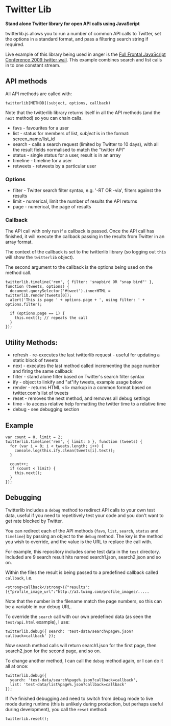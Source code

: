 # Twitter Lib

**Stand alone Twitter library for open API calls using JavaScript**

twitterlib.js allows you to run a number of common API calls to Twitter, set the options in a standard format, and pass a filtering search string if required.

Live example of this library being used in anger is the [Full Frontal JavaScript Conference 2009 twitter wall](http://2009.full-frontal.org/screen/). This example combines search and list calls in to one constant stream.

## API methods

All API methods are called with:

    twitterlib[METHOD](subject, options, callback)

Note that the twitterlib library returns itself in all the API methods (and the <code>next</code> method) so you can chain calls.

* favs - favourites for a user
* list - status for members of list, *subject* is in the format: screen\_name/list\_id
* search - calls a search request (limited by Twitter to 10 days), with all the result fields normalised to match the "twitter API"
* status - single status for a user, result is in an array
* timeline - timeline for a user
* retweets - retweets by a particular user

### Options

* filter - Twitter search filter syntax, e.g. '-RT OR -via', filters against the results
* limit - numerical, limit the number of results the API returns
* page - numerical, the page of results

### Callback

The API call with only run if a callback is passed.  Once the API call has finished, it will execute the callback passing in the results from Twitter in an array format.

The context of the callback is set to the twitterlib library (so logging out <code>this</code> will show the <code>twitterlib</code> object).

The second argument to the callback is the options being used on the method call.

    twitterlib.timeline('rem', { filter: 'snapbird OR "snap bird"' }, function (tweets, options) {
      document.querySelector('#tweet').innerHTML = twitterlib.render(tweets[0]);
      alert('This is page ' + options.page + ', using filter: ' + options.filter);

      if (options.page == 1) {
        this.next(); // repeats the call
      }
    });


## Utility Methods:

* refresh - re-executes the last twitterlib request - useful for updating a static block of tweets
* next - executes the last method called incrementing the page number and firing the same callback
* filter - stand alone filter based on Twitter's search filter syntax
* ify - object to linkify and "at"ify tweets, example usage below
* render - returns HTML &lt;li&gt; markup in a common format based on twitter.com's list of tweets
* reset - removes the next method, and removes all debug settings
* time - to access relative help formatting the twitter time to a relative time
* debug - see debugging section

## Example

    var count = 0, limit = 2;
    twitterlib.timeline('rem', { limit: 5 }, function (tweets) {
      for (var i = 0; i < tweets.length; i++) {
        console.log(this.ify.clean(tweets[i].text));
      }

      count++;
      if (count < limit) {
        this.next();
      }
    });

## Debugging

Twitterlib includes a <code>debug</code> method to redirect API calls to your own test data, useful if you need to repetitively test your code and you don't want to get rate blocked by Twitter.

You can redirect each of the API methods (<code>favs</code>, <code>list</code>, <code>search</code>, <code>status</code> and <code>timeline</code>) by passing an object to the <code>debug</code> method.  The key is the method you wish to override, and the value is the URL to replace the call with.

For example, this repository includes some test data in the <code>test</code> directory.  Included are 9 search result hits named search1.json, search2.json and so on.

Within the files the result is being passed to a predefined callback called <code>callback</code>, i.e. 

    <strong>callback</strong>({"results":[{"profile_image_url":"http://a3.twimg.com/profile_images/.....

Note that the number in the filename match the page numbers, so this can be a variable in our debug URL.

To override the <code>search</code> call with our own predefined data (as seen the <code>test/api.html</code> example), I use:

    twitterlib.debug({ search: 'test-data/search%page%.json?callback=callback' });

Now search method calls will return search1.json for the first page, then search2.json for the second page, and so on.

To change another method, I can call the <code>debug</code> method again, or I can do it all at once:

    twitterlib.debug({ 
      search: 'test-data/search%page%.json?callback=callback',
      list: 'test-data/list%page%.json?callback=callback' 
    });

If I've finished debugging and need to switch from debug mode to live mode during runtime (this is unlikely during production, but perhaps useful during development), you call the <code>reset</code> method:

    twitterlib.reset();








